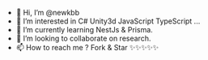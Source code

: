 - 👋 Hi, I’m @newkbb
- 👀 I’m interested in C# Unity3d JavaScript TypeScript ...
- 🌱 I’m currently learning NestJs & Prisma.
- 💞️ I’m looking to collaborate on research.
- 📫 How to reach me ? Fork & Star ✨✨✨✨✨

<!---
newkbb/newkbb is a ✨ special ✨ repository because its `README.md` (this file) appears on your GitHub profile.
You can click the Preview link to take a look at your changes.
--->
